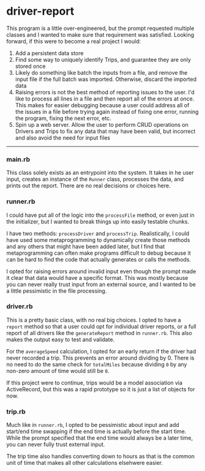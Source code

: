 # driver-report

This program is a little over-engineered, but the prompt requested multiple classes and I wanted to make sure that requirement was satisfied. Looking forward, if this were to become a real project I would:
1. Add a persistent data store
2. Find some way to uniquely identify Trips, and guarantee they are only stored once
3. Likely do something like batch the inputs from a file, and remove the input file if the full batch was imported. Otherwise, discard the imported data
4. Raising errors is not the best method of reporting issues to the user. I'd like to process all lines in a file and then report all of the errors at once. This makes for easier debugging because a user could address all of the issues in a file before trying again instead of fixing one error, running the program, fixing the next error, etc.
5. Spin up a web server. Allow the user to perform CRUD operations on Drivers and Trips to fix any data that may have been valid, but incorrect and also avoid the need for input files

---

### main.rb

This class solely exists as an entrypoint into the system. It takes in he user input, creates an instance of the `Runner` class, processes the data, and prints out the report. There are no real decisions or choices here.

### runner.rb

I could have put all of the logic into the `processFile` method, or even just in the initializer, but I wanted to break things up into easily testable chunks.

I have two methods: `processDriver` and `processTrip`. Realistically, I could have used some metaprogramming to dynamically create those methods and any others that might have been added later, but I find that metaprogramming can often make programs difficult to debug because it can be hard to find the code that actually generates or calls the methods.

I opted for raising errors around invalid input even though the prompt made it clear that data would have a specific format. This was mostly because you can never really trust input from an external source, and I wanted to be a little pessimistic in the file processing.

### driver.rb

This is a pretty basic class, with no real big choices. I opted to have a `report` method so that a user could opt for individual driver reports, or a full report of all drivers like the `generateReport` method in `runner.rb`. This also makes the output easy to test and validate.

For the `averageSpeed` calculation, I opted for an early return if the driver had never recorded a trip. This prevents an error around dividing by 0. There is no need to do the same check for `totalMiles` because dividing `0` by any non-zero amount of time would still be `0`.

If this project were to continue, trips would be a model association via ActiveRecord, but this was a rapid prototype so it is just a list of objects for now.

### trip.rb

Much like in `runner.rb`, I opted to be pessimistic about input and add start/end time swapping if the end time is actually before the start time. While the prompt specified that the end time would always be a later time, you can never fully trust external input.

The trip time also handles converting down to hours as that is the common unit of time that makes all other calculations elsehwere easier.

